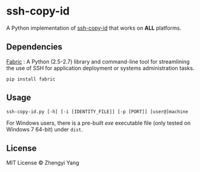 
# ssh-copy-id

A Python implementation of [ssh-copy-id](https://linux.die.net/man/1/ssh-copy-id) that works on **ALL** platforms.

## Dependencies

[Fabric](http://www.fabfile.org/) : A Python (2.5-2.7) library and command-line tool for streamlining the use of SSH for application deployment or systems administration tasks.
```
pip install fabric
```

## Usage

```
ssh-copy-id.py [-h] [-i [IDENTITY_FILE]] [-p [PORT]] [user@]machine
```

For Windows users, there is a pre-built *exe* executable file (only tested on Windows 7 64-bit) under ```dist```.

## License
MIT License &copy; Zhengyi Yang


